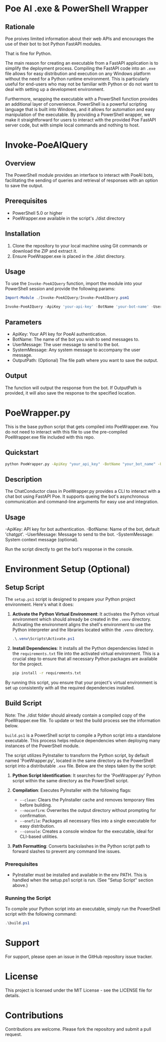 # Poe AI .exe & PowerShell Wrapper

## Rationale

Poe proives limited information about their web APIs and encourages the use of their bot to bot Python FastAPI modules.

That is fine for Python. 

The main reason for creating an executable from a FastAPI application is to simplify the deployment process. Compiling the FastAPI code into an `.exe` file allows for easy distribution and execution on any Windows platform without the need for a Python runtime environment. This is particularly useful for end-users who may not be familiar with Python or do not want to deal with setting up a development environment.

Furthermore, wrapping the executable with a PowerShell function provides an additional layer of convenience. PowerShell is a powerful scripting language that is built into Windows, and it allows for automation and easy manipulation of the executable. By providing a PowerShell wrapper, we make it straightforward for users to interact with the provided Poe FastAPI server code, but with simple local commands and nothing to host.

# Invoke-PoeAIQuery

## Overview
The PowerShell module provides an interface to interact with PoeAI bots, facilitating the sending of queries and retrieval of responses with an option to save the output.

## Prerequisites
- PowerShell 5.0 or higher
- PoeWrapper.exe available in the script's ./dist directory

## Installation
1. Clone the repository to your local machine using Git commands or download the ZIP and extract it.
2. Ensure PoeWrapper.exe is placed in the ./dist directory.

## Usage
To use the `Invoke-PoeAIQuery` function, import the module into your PowerShell session and provide the following params:

```powershell
Import-Module ./Invoke-PoeAIQuery/Invoke-PoeAIQuery.psm1

Invoke-PoeAIQuery -ApiKey 'your-api-key' -BotName 'your-bot-name' -UserMessage 'your-message' -SystemMessage 'your-system-message' -OutputPath 'optional-output-path'

```
## Parameters
- ApiKey: Your API key for PoeAI authentication.
- BotName: The name of the bot you wish to send messages to.
- UserMessage: The user message to send to the bot.
- SystemMessage: Any system message to accompany the user message.
- OutputPath: (Optional) The file path where you want to save the output.

## Output

The function will output the response from the bot. If OutputPath is provided, it will also save the response to the specified location.


# PoeWrapper.py 

This is the base python script that gets compiled into PoeWrapper.exe. You do not need to interact with this file to use the pre-compiled PoeWrapper.exe file included with this repo.

## Quickstart

```bash
python PoeWrapper.py -ApiKey "your_api_key" -BotName "your_bot_name" -UserMessage "Tell a story." -SystemMessage "You're a pirate."
```

## Description
The ChatConductor class in PoeWrapper.py provides a CLI to interact with a chat bot using FastAPI Poe. It supports queing the bot's asynchronous communication and command-line arguments for easy use and integration.

## Usage
-ApiKey: API key for bot authentication.
-BotName: Name of the bot, default 'chatgpt'.
-UserMessage: Message to send to the bot.
-SystemMessage: System context message (optional).

Run the script directly to get the bot's response in the console.

# Environment Setup (Optional)

## Setup Script 

The `setup.ps1` script is designed to prepare your Python project environment. Here's what it does:

1. **Activate the Python Virtual Environment**: It activates the Python virtual environment which should already be created in the `.venv` directory. Activating the environment aligns the shell's environment to use the Python interpreter and the libraries located within the `.venv` directory.

    ```powershell
    .\.venv\Scripts\Activate.ps1
    ```

2. **Install Dependencies**: It installs all the Python dependencies listed in the `requirements.txt` file into the activated virtual environment. This is a crucial step to ensure that all necessary Python packages are available for the project.

    ```bash
    pip install -r requirements.txt
    ```

By running this script, you ensure that your project's virtual environment is set up consistently with all the required dependencies installed.

## Build Script

Note: The ./dist folder should already contain a compiled copy of the PoeWrapper.exe file. To update or test the build process see the information below.

`build.ps1` is a PowerShell script to compile a Python script  into a standalone executable. This process helps reduce dependencies when deploying many instances of the PowerShell module.

The script utilizes PyInstaller to transform the Python script, by default named 'PoeWrapper.py', located in the same directory as the PowerShell script into a distributable `.exe` file. Below are the steps taken by the script:

1. **Python Script Identification**: It searches for the 'PoeWrapper.py' Python script within the same directory as the PowerShell script.

2. **Compilation**: Executes PyInstaller with the following flags:
   - `--clean`: Clears the PyInstaller cache and removes temporary files before building.
   - `--noconfirm`: Overwrites the output directory without prompting for confirmation.
   - `--onefile`: Packages all necessary files into a single executable for easy distribution.
   - `--console`: Creates a console window for the executable, ideal for CLI-based utilities.

3. **Path Formatting**: Converts backslashes in the Python script path to forward slashes to prevent any command line issues.

### Prerequisites
- PyInstaller must be installed and available in the env PATH. This is handled when the setup.ps1 script is run. (See "Setup Script" section above.)

### Running the Script
To compile your Python script into an executable, simply run the PowerShell script with the following command:
```powershell
.\build.ps1
```


# Support
For support, please open an issue in the GitHub repository issue tracker.

# License
This project is licensed under the MIT License - see the LICENSE file for details.

# Contributions
Contributions are welcome. Please fork the repository and submit a pull request.

